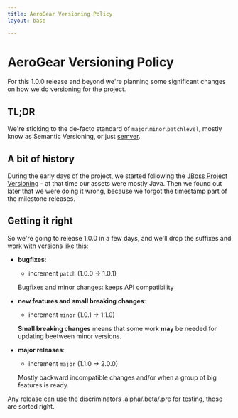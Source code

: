 ```yaml
---
title: AeroGear Versioning Policy
layout: base

---
```


# AeroGear Versioning Policy

For this 1.0.0 release and beyond we're planning some significant changes on how we do versioning for the project.

## TL;DR

We're sticking to the de-facto standard of `major`.`minor`.`patchlevel`, mostly know as Semantic Versioning, or just [semver].

## A bit of history

During the early days of the project, we started following the [JBoss Project Versioning] - at that time our assets were mostly Java. Then we found out later that we were doing it wrong, because we forgot the timestamp part of the milestone releases.

## Getting it right

So we're going to release 1.0.0 in a few days, and we'll drop the suffixes and work with versions like this:

- **bugfixes**: 
    - increment `patch` (1.0.0 -> 1.0.1)

    Bugfixes and minor changes: keeps API compatibility
- **new features and small breaking changes**:
    - increment `minor` (1.0.1 -> 1.1.0)
    
    **Small breaking changes** means that some work **may** be needed for updating beetween minor versions.
- **major releases**:
    - increment `major` (1.1.0 -> 2.0.0)

    Mostly backward incompatible changes and/or when a group of big features is ready.

Any release can use the discriminators .alpha/.beta/.pre for testing, those are sorted right.


[semver]:http://semver.org 
[JBoss Project Versioning]:https://community.jboss.org/wiki/JBossProjectVersioning